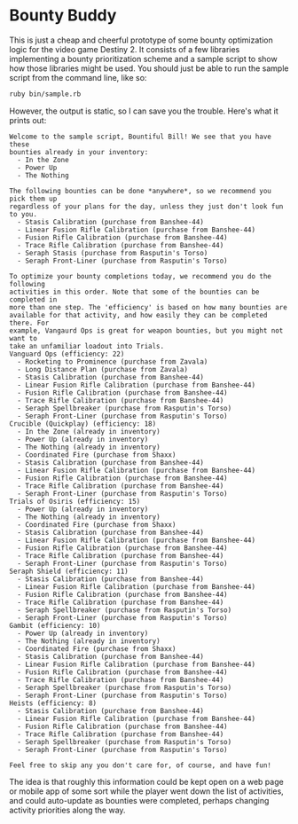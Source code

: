 # Bounty Buddy

This is just a cheap and cheerful prototype of some bounty optimization logic
for the video game Destiny 2. It consists of a few libraries implementing a
bounty prioritization scheme and a sample script to show how those libraries
might be used. You should just be able to run the sample script from the
command line, like so:

```bash
ruby bin/sample.rb
```

However, the output is static, so I can save you the trouble. Here's what it prints out:

```
Welcome to the sample script, Bountiful Bill! We see that you have these
bounties already in your inventory:
  - In the Zone
  - Power Up
  - The Nothing

The following bounties can be done *anywhere*, so we recommend you pick them up
regardless of your plans for the day, unless they just don't look fun to you.
  - Stasis Calibration (purchase from Banshee-44)
  - Linear Fusion Rifle Calibration (purchase from Banshee-44)
  - Fusion Rifle Calibration (purchase from Banshee-44)
  - Trace Rifle Calibration (purchase from Banshee-44)
  - Seraph Stasis (purchase from Rasputin's Torso)
  - Seraph Front-Liner (purchase from Rasputin's Torso)

To optimize your bounty completions today, we recommend you do the following
activities in this order. Note that some of the bounties can be completed in
more than one step. The 'efficiency' is based on how many bounties are
available for that activity, and how easily they can be completed there. For
example, Vangaurd Ops is great for weapon bounties, but you might not want to
take an unfamiliar loadout into Trials.
Vanguard Ops (efficiency: 22)
  - Rocketing to Prominence (purchase from Zavala)
  - Long Distance Plan (purchase from Zavala)
  - Stasis Calibration (purchase from Banshee-44)
  - Linear Fusion Rifle Calibration (purchase from Banshee-44)
  - Fusion Rifle Calibration (purchase from Banshee-44)
  - Trace Rifle Calibration (purchase from Banshee-44)
  - Seraph Spellbreaker (purchase from Rasputin's Torso)
  - Seraph Front-Liner (purchase from Rasputin's Torso)
Crucible (Quickplay) (efficiency: 18)
  - In the Zone (already in inventory)
  - Power Up (already in inventory)
  - The Nothing (already in inventory)
  - Coordinated Fire (purchase from Shaxx)
  - Stasis Calibration (purchase from Banshee-44)
  - Linear Fusion Rifle Calibration (purchase from Banshee-44)
  - Fusion Rifle Calibration (purchase from Banshee-44)
  - Trace Rifle Calibration (purchase from Banshee-44)
  - Seraph Front-Liner (purchase from Rasputin's Torso)
Trials of Osiris (efficiency: 15)
  - Power Up (already in inventory)
  - The Nothing (already in inventory)
  - Coordinated Fire (purchase from Shaxx)
  - Stasis Calibration (purchase from Banshee-44)
  - Linear Fusion Rifle Calibration (purchase from Banshee-44)
  - Fusion Rifle Calibration (purchase from Banshee-44)
  - Trace Rifle Calibration (purchase from Banshee-44)
  - Seraph Front-Liner (purchase from Rasputin's Torso)
Seraph Shield (efficiency: 11)
  - Stasis Calibration (purchase from Banshee-44)
  - Linear Fusion Rifle Calibration (purchase from Banshee-44)
  - Fusion Rifle Calibration (purchase from Banshee-44)
  - Trace Rifle Calibration (purchase from Banshee-44)
  - Seraph Spellbreaker (purchase from Rasputin's Torso)
  - Seraph Front-Liner (purchase from Rasputin's Torso)
Gambit (efficiency: 10)
  - Power Up (already in inventory)
  - The Nothing (already in inventory)
  - Coordinated Fire (purchase from Shaxx)
  - Stasis Calibration (purchase from Banshee-44)
  - Linear Fusion Rifle Calibration (purchase from Banshee-44)
  - Fusion Rifle Calibration (purchase from Banshee-44)
  - Trace Rifle Calibration (purchase from Banshee-44)
  - Seraph Spellbreaker (purchase from Rasputin's Torso)
  - Seraph Front-Liner (purchase from Rasputin's Torso)
Heists (efficiency: 8)
  - Stasis Calibration (purchase from Banshee-44)
  - Linear Fusion Rifle Calibration (purchase from Banshee-44)
  - Fusion Rifle Calibration (purchase from Banshee-44)
  - Trace Rifle Calibration (purchase from Banshee-44)
  - Seraph Spellbreaker (purchase from Rasputin's Torso)
  - Seraph Front-Liner (purchase from Rasputin's Torso)

Feel free to skip any you don't care for, of course, and have fun!
```

The idea is that roughly this information could be kept open on a web page or
mobile app of some sort while the player went down the list of activities, and
could auto-update as bounties were completed, perhaps changing activity
priorities along the way.
